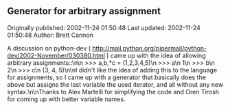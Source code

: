 ## Generator for arbitrary assignment 
Originally published: 2002-11-24 01:50:48 
Last updated: 2002-11-24 01:50:48 
Author: Brett Cannon 
 
A discussion on python-dev ( http://mail.python.org/pipermail/python-dev/2002-November/030380.html ) came up with the idea of allowing arbitrary assignments::\n\n >>> a,b,*c = (1,2,3,4,5)\n >>> a\n 1\n >>> b\n 2\n >>> c\n (3, 4, 5)\n\nI didn't like the idea of adding this to the language for assignments, so I came up with a generator that basically does the above but assigns the last variable the used iterator, and all without any new syntax.\n\nThanks to Alex Martelli for simplifying the code and Oren Tirosh for coming up with better variable names.